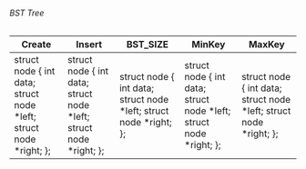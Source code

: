 ###### BST Tree

Create | Insert | BST_SIZE | MinKey | MaxKey |
--- | --- | --- | --- | --- | 
struct node { int data; struct node *left; struct node *right; }; | struct node { int data; struct node *left; struct node *right; };  | struct node { int data; struct node *left; struct node *right; }; | struct node { int data; struct node *left; struct node *right; }; | struct node { int data; struct node *left; struct node *right; }; |
